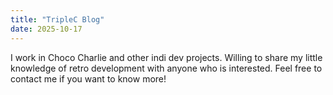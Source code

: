```yaml
---
title: "TripleC Blog"
date: 2025-10-17
---
```


I work in Choco Charlie and other indi dev projects. 
Willing to share my little knowledge of retro development with anyone who is interested.
Feel free to contact me if you want to know more!
